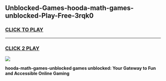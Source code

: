 
## Unblocked-Games-hooda-math-games-unblocked-Play-Free-3rqk0
<h3>
<a href="https://premium76.site?title=hooda-math-games-unblocked&ref=12A">CLICK TO PLAY</a></h3>
<hr>

<h3>
<a href="https://premium76.site?title=hooda-math-games-unblocked&ref=12A">CLICK 2 PLAY</a>
  
</h3>

<a href="https://premium76.site?title=hooda-math-games-unblocked&ref=12A"><img src="https://clearcache.store/games.png"></a>


**hooda-math-games-unblocked games unblocked: Your Gateway to Fun and Accessible Online Gaming**
